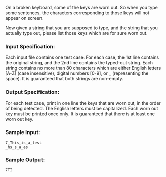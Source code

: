 <!-- Title
Broken Keyboard (20)
-->
On a broken keyboard, some of the keys are worn out. So when you type some
sentences, the characters corresponding to those keys will not appear on
screen.

Now given a string that you are supposed to type, and the string that you
actually type out, please list those keys which are for sure worn out.

### Input Specification:

Each input file contains one test case. For each case, the 1st line contains
the original string, and the 2nd line contains the typed-out string. Each
string contains no more than 80 characters which are either English letters
[A-Z] (case insensitive), digital numbers [0-9], or `_` (representing the
space). It is guaranteed that both strings are non-empty.

### Output Specification:

For each test case, print in one line the keys that are worn out, in the order
of being detected. The English letters must be capitalized. Each worn out key
must be printed once only. It is guaranteed that there is at least one worn
out key.

### Sample Input:

```
7_This_is_a_test
_hs_s_a_es
```

### Sample Output:

```
7TI
```
